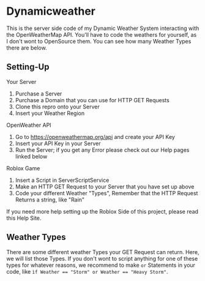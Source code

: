 # Dynamicweather

This is the server side code of my Dynamic Weather System interacting with the OpenWeatherMap API. You'll have to code the weathers for yourself, as I don't wont to OpenSource them. You can see how many Weather Types there are below.

## Setting-Up

Your Server
1. Purchase a Server
2. Purchase a Domain that you can use for HTTP GET Requests
3. Clone this repro onto your Server
4. Insert your Weather Region

OpenWeather API
1. Go to https://openweathermap.org/api and create your API Key
2. Insert your API Key in your Server
3. Run the Server; if you get any Error please check out our Help pages linked below

Roblox Game
1. Insert a Script in ServerScriptService
2. Make an HTTP GET Request to your Server that you have set up above
3. Code your different Weather "Types", Remember that the HTTP Request Returns a string, like "Rain"

If you need more help setting up the Roblox Side of this project, please read this Help Site.

## Weather Types

There are some different weather Types your GET Request can return. Here, we will list those Types. If you don't wont to script anything for one of these types for whatever reasons, we recommend to make ```or``` Statements in your code, like ```ìf Weather == "Storm" or Weather == "Heavy Storm"```.
